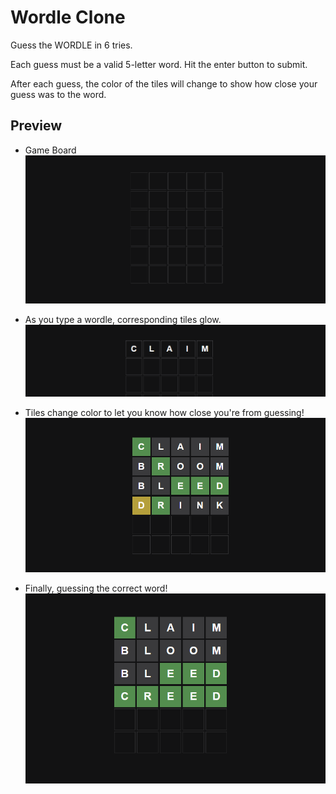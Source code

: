 # Wordle Clone
Guess the WORDLE in 6 tries.

Each guess must be a valid 5-letter word. Hit the enter button to submit.

After each guess, the color of the tiles will change to show how close your guess was to the word.

## Preview
- Game Board
![Game Board](https://github.com/abeeralikhan/wordle-clone/blob/main/images/img1.png?raw=true)

- As you type a wordle, corresponding tiles glow.
![Cells](https://github.com/abeeralikhan/wordle-clone/blob/main/images/img2.png?raw=true)

- Tiles change color to let you know how close you're from guessing!
![Cells](https://github.com/abeeralikhan/wordle-clone/blob/main/images/img3.png?raw=true)

- Finally, guessing the correct word!
![Cells](https://github.com/abeeralikhan/wordle-clone/blob/main/images/img4.png?raw=true)
